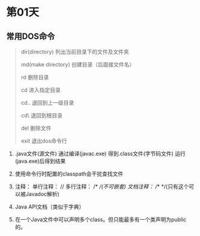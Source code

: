 # 第01天

## 常用DOS命令

> dir(directory) 列出当前目录下的文件及文件夹
>
> md(make directory) 创建目录（后面接文件名）
>
> rd 删除目录
>
> cd 进入指定目录
>
> cd.. 退回到上一级目录
>
> cd\ 退回到根目录
>
> del 删除文件
>
> exit 退出dos命令行 

1. .java文件(源文件)      通过编译(javac.exe)  得到.class文件(字节码文件)  运行(java.exe)后得到结果

2. 使用命令行时配置的classpath会干扰查找文件

3. 注释：
   单行注释：   //
   多行注释：   /* 
                          */(不可嵌套)
   文档注释：   /**
                          */(只有这个可以被Javadoc解析)

4. Java API文档（类似于字典）

5. 在一个Java文件中可以声明多个class。但只能最多有一个类声明为public的。

